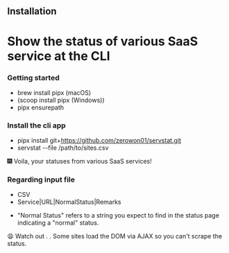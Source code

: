 ## Installation
# Show the status of various SaaS service at the CLI

### Getting started
- brew install pipx (macOS)
- (scoop install pipx (Windows))
- pipx ensurepath


### Install the cli app
- pipx install git+https://github.com/zerowon01/servstat.git
- servstat --file /path/to/sites.csv
 
:fireworks: Voila, your statuses from various SaaS services!

### Regarding input file
- CSV
- Service|URL|NormalStatus|Remarks
 * "Normal Status" refers to a string you expect to find in the status page indicating a "normal" status.
 
:weary: Watch out . .
Some sites load the DOM via AJAX so you can't scrape the status.